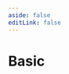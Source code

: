 ```yaml
---
aside: false
editLink: false
---
```


# Basic

<script setup>
import Chart from '../../components/sample/Chart.vue'
import { js, html } from '../../components/sample/basic/index.js'
</script>
<Chart :js="js" :html="html"/>

<!--@include: @/components/sample/basic/index.md-->
